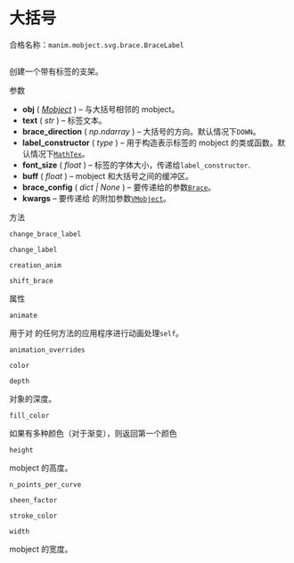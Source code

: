 # 大括号

合格名称：`manim.mobject.svg.brace.BraceLabel`


```py

```

创建一个带有标签的支架。

参数

- **obj** ( [_Mobject_](manim.mobject.mobject.Mobject.html#manim.mobject.mobject.Mobject "manim.mobject.mobject.Mobject") ) – 与大括号相邻的 mobject。
- **text** ( _str_ ) – 标签文本。
- **brace_direction** ( _np.ndarray_ ) – 大括号的方向。默认情况下`DOWN`。
- **label_constructor** ( _type_ ) – 用于构造表示标签的 mobject 的类或函数。默认情况下[`MathTex`](manim.mobject.text.tex_mobject.MathTex.html#manim.mobject.text.tex_mobject.MathTex "manim.mobject.text.tex_mobject.MathTex")。
- **font_size** ( _float_ ) – 标签的字体大小，传递给`label_constructor`.
- **buff** ( _float_ ) – mobject 和大括号之间的缓冲区。
- **brace_config** ( _dict_ _|_ _None_ ) – 要传递给的参数[`Brace`](manim.mobject.svg.brace.Brace.html#manim.mobject.svg.brace.Brace "manim.mobject.svg.brace.Brace")。
- **kwargs** – 要传递给 的附加参数[`VMobject`](manim.mobject.types.vectorized_mobject.VMobject.html#manim.mobject.types.vectorized_mobject.VMobject "manim.mobject.types.vectorized_mobject.VMobject")。

方法

`change_brace_label`

`change_label`

`creation_anim`

`shift_brace`

属性

`animate`

用于对 的任何方法的应用程序进行动画处理`self`。

`animation_overrides`

`color`

`depth`

对象的深度。

`fill_color`

如果有多种颜色（对于渐变），则返回第一个颜色

`height`

mobject 的高度。

`n_points_per_curve`

`sheen_factor`

`stroke_color`

`width`

mobject 的宽度。
